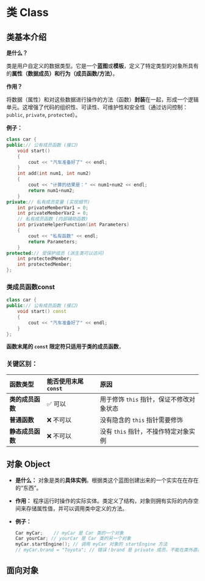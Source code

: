 # 类 Class

## 类基本介绍

**是什么？**

类是用户自定义的数据类型。它是一个**蓝图**或**模板**，定义了特定类型的对象所具有的**属性（数据成员）**和**行为（成员函数/方法）**。

**作用？**

将数据（属性）和对这些数据进行操作的方法（函数）**封装**在一起，形成一个逻辑单元。这增强了代码的组织性、可读性、可维护性和安全性（通过访问控制：`public`, `private`, `protected`）。

**例子：**

```cpp
class car {
public:// 公有成员函数 (接口)
    void start()
    {
        cout << "汽车准备好了" << endl;
    }
    int add(int num1, int num2)
    {
        cout << "计算的结果是：" << num1+num2 << endl;
        return num1+num2;
    }
private:// 私有成员变量 (实现细节)
    int privateMemberVar1 = 0;
    int privateMemberVar2 = 0;
    // 私有成员函数 (内部辅助函数)
    int privateHelperFunction(int Parameters)
    {
        cout << "私有函数" << endl;
        return Parameters;
    }
protected:// 受保护成员 (派生类可以访问)
    int protectedMember;
    int protectedMember;
};
```

### 类成员函数const



```cpp
class car {
public:// 公有成员函数 (接口)
    void start() const
    {
        cout << "汽车准备好了" << endl;
    }
};
```

**函数末尾的 `const` 限定符只适用于类的成员函数**，



### 关键区别：

| 函数类型         | 能否使用末尾 `const` | 原因                                     |
| :--------------- | :------------------- | :--------------------------------------- |
| **类的成员函数** | ✅ 可以               | 用于修饰 `this` 指针，保证不修改对象状态 |
| **普通函数**     | ❌ 不可以             | 没有隐含的 `this` 指针需要修饰           |
| **静态成员函数** | ❌ 不可以             | 没有 `this` 指针，不操作特定对象实例     |



## 对象 Object

* **是什么：** 对象是类的**具体实例**。根据类这个蓝图创建出来的一个实实在在存在的“东西”。

* **作用：** 程序运行时操作的实际实体。类定义了结构，对象则拥有实际的内存空间来存储属性值，并可以调用类中定义的方法。

* **例子：**

  ```cpp
  Car myCar;    // myCar 是 Car 类的一个对象
  Car yourCar; // yourCar 是 Car 类的另一个对象
  myCar.startEngine(); // 调用 myCar 对象的 startEngine 方法
  // myCar.brand = "Toyota"; // 错误！brand 是 private 成员，不能在类外直接访问
  ```



## 面向对象

